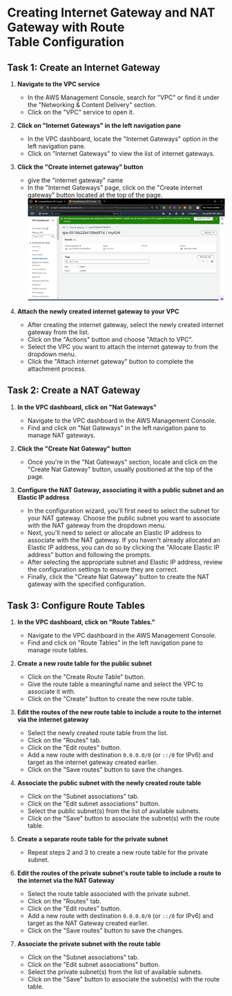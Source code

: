 # Creating Internet Gateway and NAT Gateway with Route Table Configuration

## Task 1: Create an Internet Gateway

1. **Navigate to the VPC service**

   - In the AWS Management Console, search for "VPC" or find it under the "Networking & Content Delivery" section.
   - Click on the "VPC" service to open it.

2. **Click on "Internet Gateways" in the left navigation pane**

   - In the VPC dashboard, locate the "Internet Gateways" option in the left navigation pane.
   - Click on "Internet Gateways" to view the list of internet gateways.

4. **Click the "Create internet gateway" button**
   - give the "internet gateway" name
   - In the "Internet Gateways" page, click on the "Create internet gateway" button located at the top of the page.
     ![screenshot of IGW created](image/IGWcreated.png)

6. **Attach the newly created internet gateway to your VPC**

   - After creating the internet gateway, select the newly created internet gateway from the list.
   - Click on the "Actions" button and choose "Attach to VPC".
   - Select the VPC you want to attach the internet gateway to from the dropdown menu.
   - Click the "Attach internet gateway" button to complete the attachment process.

## Task 2: Create a NAT Gateway

1. **In the VPC dashboard, click on "Nat Gateways"**

   - Navigate to the VPC dashboard in the AWS Management Console.
   - Find and click on "Nat Gateways" in the left navigation pane to manage NAT gateways.

2. **Click the "Create Nat Gateway" button**

   - Once you're in the "Nat Gateways" section, locate and click on the "Create Nat Gateway" button, usually positioned at the top of the page.

3. **Configure the NAT Gateway, associating it with a public subnet and an Elastic IP address**

   - In the configuration wizard, you'll first need to select the subnet for your NAT gateway. Choose the public subnet you want to associate with the NAT gateway from the dropdown menu.
   - Next, you'll need to select or allocate an Elastic IP address to associate with the NAT gateway. If you haven't already allocated an Elastic IP address, you can do so by clicking the "Allocate Elastic IP address" button and following the prompts.
   - After selecting the appropriate subnet and Elastic IP address, review the configuration settings to ensure they are correct.
   - Finally, click the "Create Nat Gateway" button to create the NAT gateway with the specified configuration.

## Task 3: Configure Route Tables

1. **In the VPC dashboard, click on "Route Tables."**

   - Navigate to the VPC dashboard in the AWS Management Console.
   - Find and click on "Route Tables" in the left navigation pane to manage route tables.

2. **Create a new route table for the public subnet**

   - Click on the "Create Route Table" button.
   - Give the route table a meaningful name and select the VPC to associate it with.
   - Click on the "Create" button to create the new route table.

3. **Edit the routes of the new route table to include a route to the internet via the internet gateway**

   - Select the newly created route table from the list.
   - Click on the "Routes" tab.
   - Click on the "Edit routes" button.
   - Add a new route with destination `0.0.0.0/0` (or `::/0` for IPv6) and target as the internet gateway created earlier.
   - Click on the "Save routes" button to save the changes.

4. **Associate the public subnet with the newly created route table**

   - Click on the "Subnet associations" tab.
   - Click on the "Edit subnet associations" button.
   - Select the public subnet(s) from the list of available subnets.
   - Click on the "Save" button to associate the subnet(s) with the route table.

5. **Create a separate route table for the private subnet**

   - Repeat steps 2 and 3 to create a new route table for the private subnet.

6. **Edit the routes of the private subnet's route table to include a route to the internet via the NAT Gateway**

   - Select the route table associated with the private subnet.
   - Click on the "Routes" tab.
   - Click on the "Edit routes" button.
   - Add a new route with destination `0.0.0.0/0` (or `::/0` for IPv6) and target as the NAT Gateway created earlier.
   - Click on the "Save routes" button to save the changes.

7. **Associate the private subnet with the route table**

   - Click on the "Subnet associations" tab.
   - Click on the "Edit subnet associations" button.
   - Select the private subnet(s) from the list of available subnets.
   - Click on the "Save" button to associate the subnet(s) with the route table.
